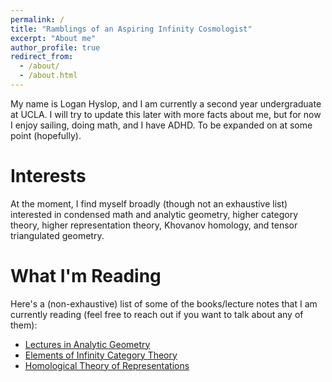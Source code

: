 ```yaml
---
permalink: /
title: "Ramblings of an Aspiring Infinity Cosmologist"
excerpt: "About me"
author_profile: true
redirect_from: 
  - /about/
  - /about.html
---
```


My name is Logan Hyslop, and I am currently a second year undergraduate at UCLA. I will try to update this later with more facts about me, but for now I enjoy sailing, doing math, and I have ADHD.  To be expanded on at some point (hopefully).

Interests
======
At the moment, I find myself broadly (though not an exhaustive list) interested in condensed math and analytic geometry, higher category theory, higher representation theory, Khovanov homology, and tensor triangulated geometry.

What I'm Reading
====
Here's a (non-exhaustive) list of some of the books/lecture notes that I am currently reading (feel free to reach out if you want to talk about any of them):
* [Lectures in Analytic Geometry](https://www.math.uni-bonn.de/people/scholze/Analytic.pdf)
* [Elements of Infinity Category Theory](https://emilyriehl.github.io/files/elements.pdf)
* [Homological Theory of Representations](https://www.math.uni-bielefeld.de/~hkrause/HomTheRep.pdf)
